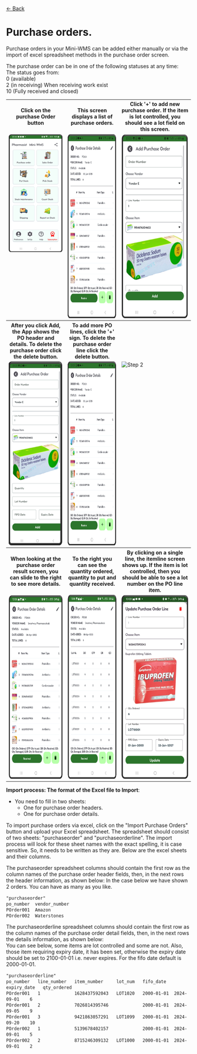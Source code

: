 [← Back](README.md)

# Purchase orders.

Purchase orders in your Mini-WMS can be added either manually or via the import of excel spreadsheet methods in the purchase order screen.

The purchase order can be in one of the following statuses at any time: <br>The status goes from:<br>0 (available)<br> 2  (in receiving) When receiving work exist<br> 10 (Fully received and closed)

<table>
  <tr>
    <th>Click on the purchase Order button</th>
    <th>This screen displays a list of purchase orders.</th>
    <th>Click '+' to add new purchase order. If the item is lot controlled, you should see a lot field on this screen.</th>
  </tr>
  <tr>
    <td style="vertical-align: top;">
      <img src="asset/main1.png" alt="Step 1">
    </td>
    <td style="vertical-align: top;">
      <img src="asset/purchaseorder_view1.png" alt="Step 2" style="height:500px;">
    </td>
    <td style="vertical-align: top;">
      <img src="asset/purchaseorder_add1.png" alt="Step 2" style="height:500px;">
    </td>
  </tr>
  <tr>
    <th>After you click Add, the App shows the PO header and details. To delete the purchase order click the delete button.</th>
    <th>To add more PO lines, click the '+' sign. To delete the purchase order line click the delete button.</th>
    <th></th>
  </tr>
  <tr>
    <td style="vertical-align: top;">
      <img src="asset/purchaseorder_add2.png" alt="Step 1" style="height:500px;">
    </td>
    <td style="vertical-align: top;">
      <img src="asset/purchaseorder_view1.png" alt="Step 2" style="height:500px;">
    </td>
    <td style="vertical-align: top;">
      <img src="asset/purchaseorder_view2.png" alt="Step 2" style="height:500px;">
    </td>
  </tr>
  <tr>
    <th>When looking at the purchase order result screen, you can slide to the right to see more details.</th>
    <th>To the right you can see the quantity ordered, quantity to put and quantity received.</th>
    <th>By clicking on a single line, the itemline screen shows up. If the item is lot controlled, then you should be able to see a lot number on the PO line item.</th>
  </tr>
  <tr>
    <td style="vertical-align: top;">
      <img src="asset/purchaseorder-1-1.png" alt="Step 1" style="height:500px;">
    </td>
    <td style="vertical-align: top;">
      <img src="asset/purchaseorder-1-2.png" alt="Step 2" style="height:500px;">
    </td>
    <td style="vertical-align: top;">
      <img src="asset/purchaseorder-1-3.png" alt="Step 2" style="height:500px;">
    </td>
  </tr>
</table>

**Import process: The format of the Excel file to Import**:  
- You need to fill in two sheets:  
  - One for purchase order headers.  
  - One for purchase order details.
    
To import purchase orders via excel, click on the "Import Purchase Orders" button and upload your Excel spreadsheet.
The spreadsheet should consist of two sheets: "purchaseorder" and "purchaseorderline". The import process will look for these sheet names with the exact spelling, it is case sensitive.
So, it needs to be written as they are. Below are the excel sheets and their columns.

The purchaseorder spreadsheet columns should contain the first row as the column names of the purchase order header fields, then, in the next rows the header information, as shown below:
In the case below we have shown 2 orders. You can have as many as you like.  

```
"purchaseorder"
po_number  vendor_number
POrder001  Amazon
POrder002  Waterstones
```

The purchaseorderline spreadsheet columns should contain the first row as the column names of the purchase order detail fields, then, in the next rows the details information, as shown below:  
You can see below, some items are lot controlled and some are not. Also, those item requiring expiry date, it has been set, otherwise the expiry date should be set to 2100-01-01 i.e. never expires. For the fifo date default is 2000-01-01.  

```
"purchaseorderline"
po_number   line_number   item_number     lot_num   fifo_date   expiry_date   qty_ordered  
POrder001   1             1628437592043   LOT1020   2000-01-01  2024-09-01    6  
POrder001   2             7026814395746             2000-01-01  2024-09-05    9  
POrder001   3             9421863057291   LOT1099   2000-01-01  2024-09-20    10  
POrder002   1             5139678402157             2000-01-01  2024-09-01    5  
POrder002   2             8715246309132   LOT1000   2000-01-01  2024-09-01    2  
```
